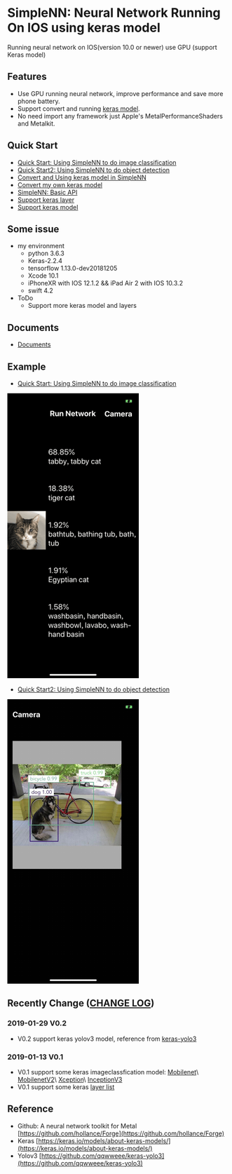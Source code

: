 # SimpleNN: Neural Network Running On IOS using keras model
Running neural network on IOS(version 10.0 or newer) use GPU (support Keras model)

## Features
 - Use GPU running neural network, improve performance and save more phone battery.
 - Support convert and running [keras model](./Document/model_list.markdown).
 - No need import any framework just Apple's MetalPerformanceShaders and Metalkit.

## Quick Start
- [Quick Start: Using SimpleNN to do image classification](./Document/image_classification.markdown)
- [Quick Start2: Using SimpleNN to do object detection](./Document/object_detection.markdown)
- [Convert and Using keras model in SimpleNN](./Document/convert_keras_model.markdown)
- [Convert my own keras model](./Document/convert_my_model.markdown)
- [SimpleNN: Basic API](./Document/basic_api.markdown)
- [Support keras layer](./Document/layer_list.markdown)
- [Support keras model](./Document/model_list.markdown)

## Some issue
- my environment
    - python 3.6.3
    - Keras-2.2.4
    - tensorflow 1.13.0-dev20181205
    - Xcode 10.1
    - iPhoneXR with IOS 12.1.2 && iPad Air 2 with IOS 10.3.2
    - swift 4.2
- ToDo
    - Support more keras model and layers

## Documents
- [Documents](./Document)

## Example
- [Quick Start: Using SimpleNN to do image classification](./Document/image_classification.markdown)

![](./Document/example.png)

- [Quick Start2: Using SimpleNN to do object detection](./Document/object_detection.markdown)

![](./Document/example1.png)


## Recently Change ([CHANGE LOG](./Document/change_log.markdown))

### 2019-01-29 V0.2
- V0.2 support keras yolov3 model, reference from [keras-yolo3](https://github.com/qqwweee/keras-yolo3)
### 2019-01-13 V0.1
 - V0.1 support some keras imageclassfication model: [Mobilenet](https://keras.io/applications/#mobilenet)\ [MobilenetV2](https://keras.io/applications/#mobilenetv2)\ [Xception](https://keras.io/applications/#xception)\ [InceptionV3](https://keras.io/applications/#inceptionv3)
 - V0.1 support some keras [layer list](https://github.com/luozhiping/neural_network_on_ios/blob/master/Document/layer_list.markdown)

## Reference
- Github: A neural network toolkit for Metal [https://github.com/hollance/Forge](https://github.com/hollance/Forge)
- Keras [https://keras.io/models/about-keras-models/](https://keras.io/models/about-keras-models/)
- Yolov3 [https://github.com/qqwweee/keras-yolo3](https://github.com/qqwweee/keras-yolo3)